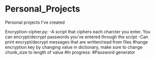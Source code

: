 # Personal_Projects
Personal projects I've created

Encryption-cipher.py: -A script that ciphers each charcter you enter. You can encrypt/decrypt passwords you've entered through the script
                      -Can print encrypt/decrypt messages that are written/read from files
                      #hange encryption key by changing value in dictionary, make sure to change chunk_size to length of value
                      #In progress:
                      #Password generator
